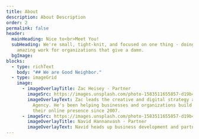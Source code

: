 ```yaml
---
title: About
description: About Description
order: 2
permalink: false
header:
  mainHeading: Nice to<br>Meet You!
  subHeading: We're small, tight-knit, and focused on one thing - doing
    amazing work for organizations that give a damn.
  bgImage:
blocks:
  - type: richText
    body: "## We are Good Neighbor."
  - type: imageGrid
    image:
      - imageOverlayTitle: Zac Heisey · Partner
        imageSrc: https://images.unsplash.com/photo-1583511655857-d19b40a7a54e?ixid=MXwxMjA3fDB8MHxzZWFyY2h8MXx8ZG9nfGVufDB8fDB8&ixlib=rb-1.2.1&auto=format&fit=crop&w=400&q=60
        imageOverlayText: Zac leads the creative and digital strategy at Good Neighbor
          Agency. He's been helping businesses and organizations build and grow
          their online presence since 2007.
      - imageSrc: https://images.unsplash.com/photo-1583511655857-d19b40a7a54e?ixid=MXwxMjA3fDB8MHxzZWFyY2h8MXx8ZG9nfGVufDB8fDB8&ixlib=rb-1.2.1&auto=format&fit=crop&w=400&q=60
        imageOverlayTitle: Navid Hannanvash · Partner
        imageOverlayText: Navid heads up business development and partnerships at Good Neighbor Agency. A Doctor of Physical Therapy by trade, Navid has made a career out of impacting people's lives for the better.
---
```

